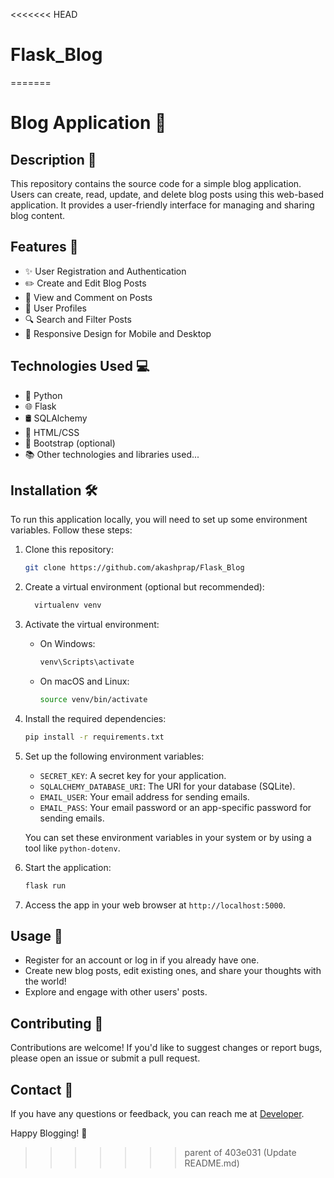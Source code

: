 <<<<<<< HEAD
# Flask_Blog
=======

# Blog Application 📝



## Description 📖

This repository contains the source code for a simple blog application. Users can create, read, update, and delete blog posts using this web-based application. It provides a user-friendly interface for managing and sharing blog content.

## Features 🚀

- ✨ User Registration and Authentication
- ✏️ Create and Edit Blog Posts
- 💬 View and Comment on Posts
- 👤 User Profiles
- 🔍 Search and Filter Posts
- 📱 Responsive Design for Mobile and Desktop

## Technologies Used 💻

- 🐍 Python
- 🌐 Flask
- 🛢️ SQLAlchemy
- 🎨 HTML/CSS
- 📱 Bootstrap (optional)
- 📚 Other technologies and libraries used...

## Installation 🛠️

To run this application locally, you will need to set up some environment variables. Follow these steps:

1. Clone this repository:

   ```bash
   git clone https://github.com/akashprap/Flask_Blog
   ```

2. Create a virtual environment (optional but recommended):

   ```bash
     virtualenv venv
   ```

3. Activate the virtual environment:

   - On Windows:

     ```bash
     venv\Scripts\activate
     ```

   - On macOS and Linux:

     ```bash
     source venv/bin/activate
     ```

4. Install the required dependencies:

   ```bash
   pip install -r requirements.txt
   ```

5. Set up the following environment variables:

   - `SECRET_KEY`: A secret key for your application.
   - `SQLALCHEMY_DATABASE_URI`: The URI for your database (SQLite).
   - `EMAIL_USER`: Your email address for sending emails.
   - `EMAIL_PASS`: Your email password or an app-specific password for sending emails.

   You can set these environment variables in your system or by using a tool like `python-dotenv`.

6. Start the application:

   ```bash
   flask run
   ```

7. Access the app in your web browser at `http://localhost:5000`.

## Usage 📝

- Register for an account or log in if you already have one.
- Create new blog posts, edit existing ones, and share your thoughts with the world!
- Explore and engage with other users' posts.

## Contributing 🤝

Contributions are welcome! If you'd like to suggest changes or report bugs, please open an issue or submit a pull request.


## Contact 📧

If you have any questions or feedback, you can reach me at [Developer](mailto:akashprap2002@gmail.com).

Happy Blogging! 🚀
>>>>>>> parent of 403e031 (Update README.md)
